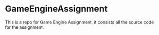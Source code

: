 # GameEngineAssignment
This is a repo for Game Engine Assignment, it consists all the source code for the assignment.
